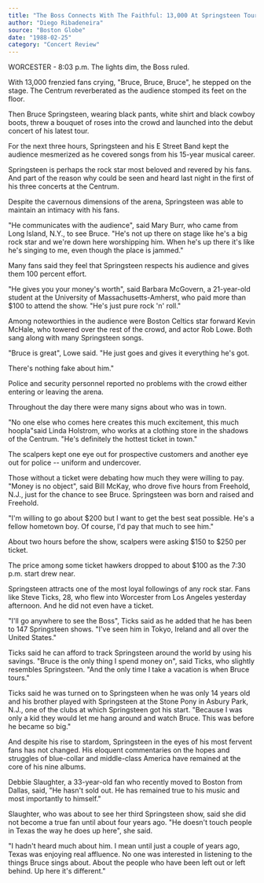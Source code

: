 ```yaml
---
title: "The Boss Connects With The Faithful: 13,000 At Springsteen Tour Debut"
author: "Diego Ribadeneira"
source: "Boston Globe"
date: "1988-02-25"
category: "Concert Review"
---
```


WORCESTER - 8:03 p.m. The lights dim, the Boss ruled.

With 13,000 frenzied fans crying, "Bruce, Bruce, Bruce", he stepped on the stage. The Centrum reverberated as the audience stomped its feet on the floor.

Then Bruce Springsteen, wearing black pants, white shirt and black cowboy boots, threw a bouquet of roses into the crowd and launched into the debut concert of his latest tour.

For the next three hours, Springsteen and his E Street Band kept the audience mesmerized as he covered songs from his 15-year musical career.

Springsteen is perhaps the rock star most beloved and revered by his fans. And part of the reason why could be seen and heard last night in the first of his three concerts at the Centrum.

Despite the cavernous dimensions of the arena, Springsteen was able to maintain an intimacy with his fans.

"He communicates with the audience", said Mary Burr, who came from Long Island, N.Y., to see Bruce. "He's not up there on stage like he's a big rock star and we're down here worshipping him. When he's up there it's like he's singing to me, even though the place is jammed."

Many fans said they feel that Springsteen respects his audience and gives them 100 percent effort.

"He gives you your money's worth", said Barbara McGovern, a 21-year-old student at the University of Massachusetts-Amherst, who paid more than $100 to attend the show. "He's just pure rock 'n' roll."

Among noteworthies in the audience were Boston Celtics star forward Kevin McHale, who towered over the rest of the crowd, and actor Rob Lowe. Both sang along with many Springsteen songs.

"Bruce is great", Lowe said. "He just goes and gives it everything he's got.

There's nothing fake about him."

Police and security personnel reported no problems with the crowd either entering or leaving the arena.

Throughout the day there were many signs about who was in town.

"No one else who comes here creates this much excitement, this much hoopla"said Linda Holstrom, who works at a clothing store in the shadows of the Centrum. "He's definitely the hottest ticket in town."

The scalpers kept one eye out for prospective customers and another eye out for police -- uniform and undercover.

Those without a ticket were debating how much they were willing to pay. "Money is no object", said Bill McKay, who drove five hours from Freehold, N.J., just for the chance to see Bruce. Springsteen was born and raised and Freehold.

"I'm willing to go about $200 but I want to get the best seat possible. He's a fellow hometown boy. Of course, I'd pay that much to see him."

About two hours before the show, scalpers were asking $150 to $250 per ticket.

The price among some ticket hawkers dropped to about $100 as the 7:30 p.m. start drew near.

Springsteen attracts one of the most loyal followings of any rock star. Fans like Steve Ticks, 28, who flew into Worcester from Los Angeles yesterday afternoon. And he did not even have a ticket.

"I'll go anywhere to see the Boss", Ticks said as he added that he has been to 147 Springsteen shows. "I've seen him in Tokyo, Ireland and all over the United States."

Ticks said he can afford to track Springsteen around the world by using his savings. "Bruce is the only thing I spend money on", said Ticks, who slightly resembles Springsteen. "And the only time I take a vacation is when Bruce tours."

Ticks said he was turned on to Springsteen when he was only 14 years old and his brother played with Springsteen at the Stone Pony in Asbury Park, N.J., one of the clubs at which Springsteen got his start. "Because I was only a kid they would let me hang around and watch Bruce. This was before he became so big."

And despite his rise to stardom, Springsteen in the eyes of his most fervent fans has not changed. His eloquent commentaries on the hopes and struggles of blue-collar and middle-class America have remained at the core of his nine albums.

Debbie Slaughter, a 33-year-old fan who recently moved to Boston from Dallas, said, "He hasn't sold out. He has remained true to his music and most importantly to himself."

Slaughter, who was about to see her third Springsteen show, said she did not become a true fan until about four years ago. "He doesn't touch people in Texas the way he does up here", she said.

"I hadn't heard much about him. I mean until just a couple of years ago, Texas was enjoying real affluence. No one was interested in listening to the things Bruce sings about. About the people who have been left out or left behind. Up here it's different."